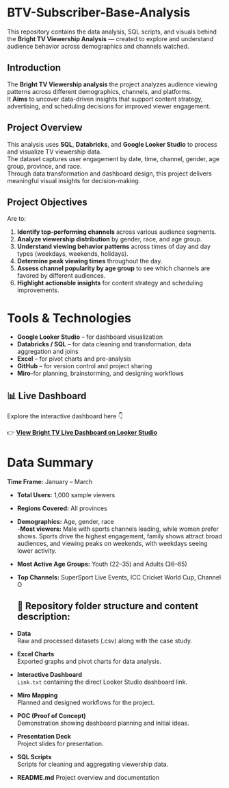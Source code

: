 # BTV-Subscriber-Base-Analysis
This repository contains the data analysis, SQL scripts, and visuals behind the **Bright TV Viewership Analysis** — created to explore and understand audience behavior across demographics and channels watched.

## Introduction
The **Bright TV Viewership analysis** the project analyzes audience viewing patterns across different demographics, channels, and platforms.  
It **Aims** to uncover data-driven insights that support content strategy, advertising, and scheduling decisions for improved viewer engagement.

## Project Overview
This analysis uses **SQL**, **Databricks**, and **Google Looker Studio** to process and visualize TV viewership data.  
The dataset captures user engagement by date, time, channel, gender, age group, province, and race.  
Through data transformation and dashboard design, this project delivers meaningful visual insights for decision-making.

## Project Objectives
 Are to:

1. **Identify top-performing channels** across various audience segments.  
2. **Analyze viewership distribution** by gender, race, and age group.  
3. **Understand viewing behavior patterns** across times of day and day types (weekdays, weekends, holidays).  
4. **Determine peak viewing times** throughout the day.  
5. **Assess channel popularity by age group** to see which channels are favored by different audiences.  
6. **Highlight actionable insights** for content strategy and scheduling improvements.

# Tools & Technologies
- **Google Looker Studio** – for dashboard visualization  
- **Databricks / SQL** – for data cleaning and transformation, data aggregation and joins 
- **Excel** – for pivot charts and pre-analysis  
- **GitHub** – for version control and project sharing  
- **Miro**-for planning, brainstorming, and designing workflows 

## 📊 Live Dashboard

Explore the interactive dashboard here 👇  

👉 [**View Bright TV Live Dashboard on Looker Studio**](https://lookerstudio.google.com/reporting/a6e47cfb-e85a-4d32-aa42-fe56af3f211b)


# Data Summary
**Time Frame:** January – March  
- **Total Users:** 1,000 sample viewers  
- **Regions Covered:** All provinces  
- **Demographics:** Age, gender, race  
-**Most viewers:** Male with sports channels leading, while women prefer shows. Sports drive the highest engagement, family shows attract broad audiences, and viewing peaks on weekends, with weekdays seeing lower activity.
- **Most Active Age Groups:** Youth (22–35) and Adults (36–65)
- **Top Channels:** SuperSport Live Events, ICC Cricket World Cup, Channel O

  ## 📁 Repository folder structure and content description:

- **Data**  
  Raw and processed datasets (.csv) along with the case study.

- **Excel Charts**  
  Exported graphs and pivot charts for data analysis.

- **Interactive Dashboard**  
  `Link.txt` containing the direct Looker Studio dashboard link.

- **Miro Mapping**  
  Planned and designed workflows for the project.

- **POC (Proof of Concept)**  
  Demonstration showing dashboard planning and initial ideas.

- **Presentation Deck**  
  Project slides for presentation.

- **SQL Scripts**  
  Scripts for cleaning and aggregating viewership data.

- **README.md**
  Project overview and documentation



  

